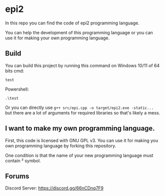 # epi2
In this repo you can find the code of epi2 programming language.

You can help the development of this programming language or you can use it for making your own programming language.

## Build
You can build this project by running this command on Windows 10/11 of 64 bits cmd:

`test`

Powershell:

`.\test`

Or you can directly use `g++ src/epi.cpp -o target/epi2.exe -static...` but there are a lot of arguments for required libraries so that's likely a mess.
## I want to make my own programming language.
First, this code is licensed with GNU GPL v3.
You can use it for making you own programming language by forking this repository.

One condition is that the name of your new programming language must contain ² symbol.
## Forums
Discord Server: https://discord.gg/66nCDnq7F9
